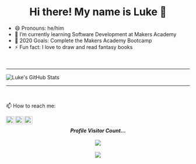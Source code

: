 <h1 align="center">Hi there! My name is Luke 👋</h1>

- 😄 Pronouns: he/him
- 🌱 I’m currently learning Software Development at Makers Academy
- 🥅 2020 Goals: Complete the Makers Academy Bootcamp
- ⚡ Fun fact: I love to draw and read fantasy books

<br />
<hr>

![Luke's GitHub Stats](https://github-readme-stats.vercel.app/api?username=lukewickens1989&show_icons=true&theme=dracula)

<hr> 
<br />

📫 How to reach me: 

[<img align="left" alt="lukewickens1989 | LinkedIn" width="22px" src="https://cdn.jsdelivr.net/npm/simple-icons@v3/icons/linkedin.svg" />][linkedin]
[<img align="left" alt="lukewickens1989 | Email" width="22px" src="https://cdn.jsdelivr.net/npm/simple-icons@v3/icons/gmail.svg" />][email]
[<img align="left" alt="lukewickens1989 | Medium" width="22px" src="https://cdn.jsdelivr.net/npm/simple-icons@v3/icons/medium.svg" />][medium]


<br />

<p align="center"> 
  <i><b>Profile Visitor Count...</b></i><br><br>
  <img src="https://raw.githubusercontent.com/saadeghi/saadeghi/master/dino.gif" /><br><br>
  <img src="https://profile-counter.glitch.me/lukewickens1989/count.svg" />
</p>
  
<!-- Links to social media accounts -->
[linkedin]: https://linkedin.com/in/lukewickens
[email]: mailto:lukewickens1989@gmail.com
[medium]: https://lukewickens1989.medium.com/

<!--
**lukewickens1989/lukewickens1989** is a ✨ _special_ ✨ repository because its `README.md` (this file) appears on your GitHub profile.

Here are some ideas to get you started:

- 🔭 I’m currently working on ...
- 🌱 I’m currently learning ...
- 👯 I’m looking to collaborate on ...
- 🤔 I’m looking for help with ...
- 💬 Ask me about ...
- 📫 How to reach me: ...
- 😄 Pronouns: ...
- ⚡ Fun fact: ...
-->
